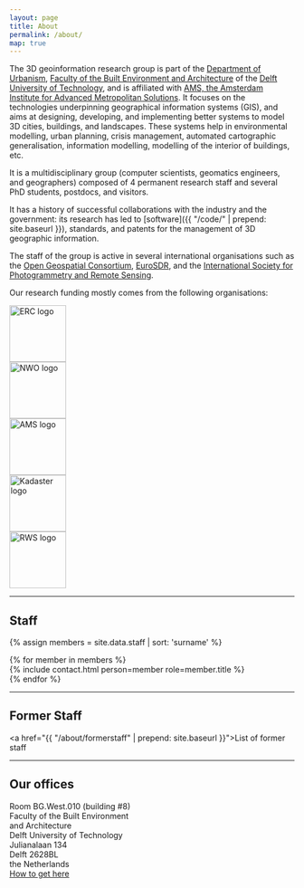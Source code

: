 ```yaml
---
layout: page
title: About
permalink: /about/
map: true
---
```


The 3D geoinformation research group is part of the [Department of Urbanism](https://www.tudelft.nl/en/architecture-and-the-built-environment/about-the-faculty/departments/urbanism/), [Faculty of the Built Environment and Architecture](http://www.bk.tudelft.nl) of the [Delft University of Technology](http://www.tudelft.nl), and is affiliated with [AMS, the Amsterdam Institute for Advanced Metropolitan Solutions](http://www.ams-institute.org). 
It focuses on the technologies underpinning geographical information systems (GIS), and aims at designing, developing, and implementing better systems to model 3D cities, buildings, and landscapes.
These systems help in environmental modelling, urban planning, crisis management, automated cartographic generalisation, information modelling, modelling of the interior of buildings, etc.

It is a multidisciplinary group (computer scientists, geomatics engineers, and geographers) composed of 4 permanent research staff and several PhD students, postdocs, and visitors.

It has a history of successful collaborations with the industry and the government: its research has led to [software]({{ "/code/" |  prepend: site.baseurl }}), standards, and patents for the management of 3D geographic information.

The staff of the group is active in several international organisations such as the [Open Geospatial Consortium](http://www.opengeospatial.org), [EuroSDR](http://www.eurosdr.net), and the [International Society for Photogrammetry and Remote Sensing](http://www.isprs.org).

Our research funding mostly comes from the following organisations:

<div class="row">
  <div class="col-sm-offset-1 col-sm-2 col-xs-4"><a href="https://erc.europa.eu"><img class="img-responsive" src="{{ "/img/partners/erc.svg" | prepend: site.baseurl }}" alt="ERC logo" style="height: 100px;" /></a></div>
  <div class="col-sm-2 col-xs-4"><a href="http://www.stw.nl"><img class="img-responsive" src="{{ "/img/partners/nwo.svg" | prepend: site.baseurl }}" alt="NWO logo" style="height: 100px;" /></a></div>
  <div class="col-sm-2 col-xs-4"><a href="http://www.ams-institute.org"><img class="img-responsive" src="{{ "/img/partners/ams.svg" | prepend: site.baseurl }}" alt="AMS logo" style="height: 100px;" /></a></div>
  <div class="col-sm-2 col-sm-offset-0 col-xs-offset-2 col-xs-4"><a href="http://www.kadaster.nl"><img class="img-responsive" src="{{ "/img/partners/kadaster.svg" | prepend: site.baseurl }}" alt="Kadaster logo" style="height: 100px;" /></a></div>
  <div class="col-sm-2 col-xs-4"><a href="http://www.rws.nl"><img class="img-responsive" src="{{ "/img/partners/rws.svg" | prepend: site.baseurl }}" alt="RWS logo" style="height: 100px;" /></a></div>
</div>

- - - 

<section id="people">
  <h2>Staff</h2>

  {% assign members = site.data.staff | sort: 'surname' %}

  <div class="row">
    {% for member in members %}
      <div class="col-md-3 col-sm-4 col-xs-6">
        {% include contact.html person=member role=member.title %}
      </div>
    {% endfor %}
  </div>
</section>

- - - 

<section name="people">
  <h2>Former Staff</h2>

  <a href="{{ "/about/formerstaff" | prepend: site.baseurl }}">List of former staff</a>

</section>

- - -

<section id="where">
  <h2>Our offices</h2>

  <div class="col-md-4 col-sm-6 col-xs-12">
    <i class="fa fa-map-marker fa-fw">     </i> Room BG.West.010 (building #8) <br>
    <i class="fa fa-map-marker fa-fw fade"></i> Faculty of the Built Environment <br>
    <i class="fa fa-map-marker fa-fw fade"></i> and Architecture<br>
    <i class="fa fa-map-marker fa-fw fade"></i> Delft University of Technology <br>
    <i class="fa fa-map-marker fa-fw fade"></i> Julianalaan 134 <br>
    <i class="fa fa-map-marker fa-fw fade"></i> Delft 2628BL<br>
    <i class="fa fa-map-marker fa-fw fade"></i> the Netherlands <br>
    <i class="fa fa-map-marker fa-fw fade"></i> <a href="http://www.tudelft.nl/en/about-tu-delft/contact-and-accessibility/housing-tu-delft/accessibility/building-8/">How to get here</a>
    <br />
  </div>
  <div class="col-md-8 col-sm-6 col-xs-12">
    <div id="map"></div>
  </div>
</section>
<script>
  mapboxgl.accessToken = 'pk.eyJ1Ijoia2Vub2hvcmkiLCJhIjoiY2pnNnc1bDJkMjcxNzMzeGZjOGI4aW5ibyJ9.gonBY78tu7tCtqUAQr5YfA';
  var map = new mapboxgl.Map({
    container: 'map',
    style: 'mapbox://styles/kenohori/cim0i33ql00jmbjlw9l1pro1i',
    center: [4.37036640026392, 52.004713684518933],
    zoom: 13.5,
    pitch: 60
  });
  map.addControl(new mapboxgl.NavigationControl());
  var markers = {
    "type": "FeatureCollection",
    "features": [{
      "type": "Feature",
      "properties": {
        "description": "<h3>3D Geoinformation</h3><p>Room BG.West.010</p>",
        "iconSize": [50, 50]
      },
      "geometry": {
        "type": "Point",
        "coordinates": [4.37036640026392, 52.004713684518933]
      }
    }]
  }
  // add markers to map
  markers.features.forEach(function(marker) {
    // create a DOM element for the marker
    var el = document.createElement('div');
    el.className = 'marker';
    el.style.backgroundImage = 'url({{ site.url }}{{ site.baseurl }}/img/map/marker.svg)';
    el.style.width = marker.properties.iconSize[0] + 'px';
    el.style.height = marker.properties.iconSize[1] + 'px';

    el.addEventListener('click', function() {
      var popup = new mapboxgl.Popup({closeOnClick: false})
        .setLngLat(markers.features[0].geometry.coordinates)
        .setHTML(markers.features[0].properties.description)
        .addTo(map);
    });

    // add marker to map
    new mapboxgl.Marker(el, {offset: [-marker.properties.iconSize[0] / 2, -marker.properties.iconSize[1] / 2]})
      .setLngLat(markers.features[0].geometry.coordinates)
      .addTo(map);
  });
</script>
